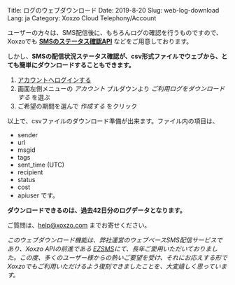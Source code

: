 Title: ログのウェブダウンロード
Date: 2019-8-20
Slug: web-log-download
Lang: ja
Category: Xoxzo Cloud Telephony/Account


ユーザーの方々は、SMS配信後に、もちろんログの確認を行うものですので、 
Xoxzoでも [**SMSのステータス確認API**](https://docs.xoxzo.com/ja/sms.html#check-sms-status-api) などをご用意しております。

しかし、**SMSの配信状況ステータス確認が、csv形式ファイルでウェブから、とても簡単にダウンロードすることもできます。** 

1. [アカウントへログインする](https://www.xoxzo.com/ja/accounts/login/)
1. 画面左側メニューの _アカウント_ プルダウンより _ご利用ログをダウンロードする_ を選ぶ
1. ご希望の期間を選んで _作成する_ をクリック

以上で、csvファイルのダウンロード準備が出来ます。ファイル内の項目は、

- sender
- url
- msgid
- tags
- sent_time (UTC)
- recipient
- status
- cost
- apiuser
です。

**ダウンロードできるのは、過去42日分のログデータとなります。**

ご質問は、help@xoxzo.com までお寄せください。

_このウェブダウンロード機能は、弊社運営のウェブベースSMS配信サービスであり、Xoxzo APIの前進である [EZSMS](https://www.ezsms.biz/ja/)にて、長年ご愛用いただいておりました。この度、多くのユーザー様からの熱いご要望を受け、それにお応えする形で Xoxzoでもご利用いただけるよう復刻できましたことを、大変嬉しく思っています。_
